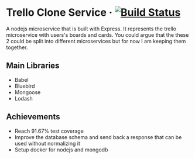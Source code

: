 # Trello Clone Service &middot; [![Build Status](https://travis-ci.org/Madmous/madClones.svg?branch=develop)](https://travis-ci.org/Madmous/madClones)

A nodejs microservice that is built with Express. It represents the trello microservice with users's boards and cards. You could argue that the these 2 could be split into different microservices but for now I am keeping them together.

## Main Libraries

* Babel
* Bluebird
* Mongoose
* Lodash

## Achievements

* Reach 91.67% test coverage
* Improve the database schema and send back a response that can be used without normalizing it
* Setup docker for nodejs and mongodb

